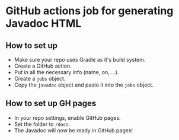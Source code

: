 # GitHub actions job for generating Javadoc HTML

## How to set up
* Make sure your repo uses Gradle as it's build system.
* Create a GitHub action.
* Put in all the necessary info (name, on, ...).
* Create a `jobs` object.
* Copy the `javadoc` object and paste it into the `jobs` object.

## How to set up GH pages
* In your repo settings, enable GitHub pages.
* Set the folder to `/docs`.
* The Javadoc will now be ready in GitHub pages!
